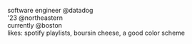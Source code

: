 software engineer @datadog  
'23 @northeastern  
currently @boston  
likes: spotify playlists, boursin cheese, a good color scheme

<!---
juliewang8/juliewang8 is a ✨ special ✨ repository because its `README.md` (this file) appears on your GitHub profile.
You can click the Preview link to take a look at your changes.
--->
